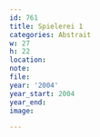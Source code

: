 ```yaml
---
id: 761
title: Spielerei 1
categories: Abstrait
w: 27
h: 22
location:
note:
file:
year: '2004'
year_start: 2004
year_end:
image:

---
```

